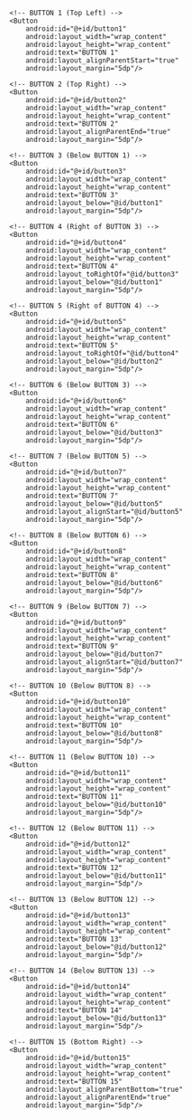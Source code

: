 <?xml version="1.0" encoding="utf-8"?>
<RelativeLayout
    xmlns:android="http://schemas.android.com/apk/res/android"
    android:layout_width="match_parent"
    android:layout_height="match_parent"
    android:padding="10dp">

    <!-- BUTTON 1 (Top Left) -->
    <Button
        android:id="@+id/button1"
        android:layout_width="wrap_content"
        android:layout_height="wrap_content"
        android:text="BUTTON 1"
        android:layout_alignParentStart="true"
        android:layout_margin="5dp"/>

    <!-- BUTTON 2 (Top Right) -->
    <Button
        android:id="@+id/button2"
        android:layout_width="wrap_content"
        android:layout_height="wrap_content"
        android:text="BUTTON 2"
        android:layout_alignParentEnd="true"
        android:layout_margin="5dp"/>

    <!-- BUTTON 3 (Below BUTTON 1) -->
    <Button
        android:id="@+id/button3"
        android:layout_width="wrap_content"
        android:layout_height="wrap_content"
        android:text="BUTTON 3"
        android:layout_below="@id/button1"
        android:layout_margin="5dp"/>

    <!-- BUTTON 4 (Right of BUTTON 3) -->
    <Button
        android:id="@+id/button4"
        android:layout_width="wrap_content"
        android:layout_height="wrap_content"
        android:text="BUTTON 4"
        android:layout_toRightOf="@id/button3"
        android:layout_below="@id/button1"
        android:layout_margin="5dp"/>

    <!-- BUTTON 5 (Right of BUTTON 4) -->
    <Button
        android:id="@+id/button5"
        android:layout_width="wrap_content"
        android:layout_height="wrap_content"
        android:text="BUTTON 5"
        android:layout_toRightOf="@id/button4"
        android:layout_below="@id/button2"
        android:layout_margin="5dp"/>

    <!-- BUTTON 6 (Below BUTTON 3) -->
    <Button
        android:id="@+id/button6"
        android:layout_width="wrap_content"
        android:layout_height="wrap_content"
        android:text="BUTTON 6"
        android:layout_below="@id/button3"
        android:layout_margin="5dp"/>

    <!-- BUTTON 7 (Below BUTTON 5) -->
    <Button
        android:id="@+id/button7"
        android:layout_width="wrap_content"
        android:layout_height="wrap_content"
        android:text="BUTTON 7"
        android:layout_below="@id/button5"
        android:layout_alignStart="@id/button5"
        android:layout_margin="5dp"/>

    <!-- BUTTON 8 (Below BUTTON 6) -->
    <Button
        android:id="@+id/button8"
        android:layout_width="wrap_content"
        android:layout_height="wrap_content"
        android:text="BUTTON 8"
        android:layout_below="@id/button6"
        android:layout_margin="5dp"/>

    <!-- BUTTON 9 (Below BUTTON 7) -->
    <Button
        android:id="@+id/button9"
        android:layout_width="wrap_content"
        android:layout_height="wrap_content"
        android:text="BUTTON 9"
        android:layout_below="@id/button7"
        android:layout_alignStart="@id/button7"
        android:layout_margin="5dp"/>

    <!-- BUTTON 10 (Below BUTTON 8) -->
    <Button
        android:id="@+id/button10"
        android:layout_width="wrap_content"
        android:layout_height="wrap_content"
        android:text="BUTTON 10"
        android:layout_below="@id/button8"
        android:layout_margin="5dp"/>

    <!-- BUTTON 11 (Below BUTTON 10) -->
    <Button
        android:id="@+id/button11"
        android:layout_width="wrap_content"
        android:layout_height="wrap_content"
        android:text="BUTTON 11"
        android:layout_below="@id/button10"
        android:layout_margin="5dp"/>

    <!-- BUTTON 12 (Below BUTTON 11) -->
    <Button
        android:id="@+id/button12"
        android:layout_width="wrap_content"
        android:layout_height="wrap_content"
        android:text="BUTTON 12"
        android:layout_below="@id/button11"
        android:layout_margin="5dp"/>

    <!-- BUTTON 13 (Below BUTTON 12) -->
    <Button
        android:id="@+id/button13"
        android:layout_width="wrap_content"
        android:layout_height="wrap_content"
        android:text="BUTTON 13"
        android:layout_below="@id/button12"
        android:layout_margin="5dp"/>

    <!-- BUTTON 14 (Below BUTTON 13) -->
    <Button
        android:id="@+id/button14"
        android:layout_width="wrap_content"
        android:layout_height="wrap_content"
        android:text="BUTTON 14"
        android:layout_below="@id/button13"
        android:layout_margin="5dp"/>

    <!-- BUTTON 15 (Bottom Right) -->
    <Button
        android:id="@+id/button15"
        android:layout_width="wrap_content"
        android:layout_height="wrap_content"
        android:text="BUTTON 15"
        android:layout_alignParentBottom="true"
        android:layout_alignParentEnd="true"
        android:layout_margin="5dp"/>
</RelativeLayout>
